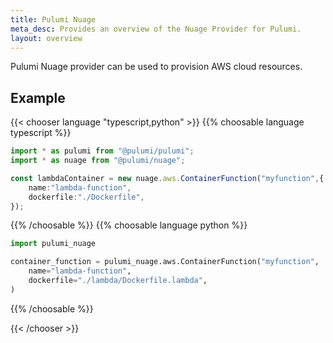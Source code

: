 ```yaml
---
title: Pulumi Nuage
meta_desc: Provides an overview of the Nuage Provider for Pulumi.
layout: overview
---
```


Pulumi Nuage provider can be used to provision AWS cloud resources.

## Example

{{< chooser language "typescript,python" >}}
{{% choosable language typescript %}}

```typescript
import * as pulumi from "@pulumi/pulumi";
import * as nuage from "@pulumi/nuage";

const lambdaContainer = new nuage.aws.ContainerFunction("myfunction",{
    name:"lambda-function",
    dockerfile:"./Dockerfile",
});
```
 
{{% /choosable %}}
{{% choosable language python %}}

```python
import pulumi_nuage

container_function = pulumi_nuage.aws.ContainerFunction("myfunction",
    name="lambda-function",
    dockerfile="./lambda/Dockerfile.lambda",
)
```

{{% /choosable %}}

{{< /chooser >}}
